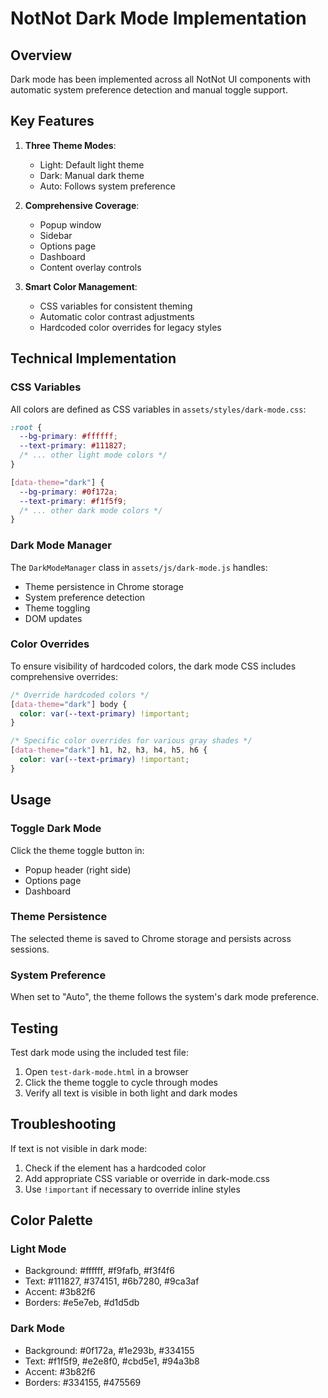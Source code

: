 # NotNot Dark Mode Implementation

## Overview
Dark mode has been implemented across all NotNot UI components with automatic system preference detection and manual toggle support.

## Key Features

1. **Three Theme Modes**:
   - Light: Default light theme
   - Dark: Manual dark theme
   - Auto: Follows system preference

2. **Comprehensive Coverage**:
   - Popup window
   - Sidebar
   - Options page
   - Dashboard
   - Content overlay controls

3. **Smart Color Management**:
   - CSS variables for consistent theming
   - Automatic color contrast adjustments
   - Hardcoded color overrides for legacy styles

## Technical Implementation

### CSS Variables
All colors are defined as CSS variables in `assets/styles/dark-mode.css`:

```css
:root {
  --bg-primary: #ffffff;
  --text-primary: #111827;
  /* ... other light mode colors */
}

[data-theme="dark"] {
  --bg-primary: #0f172a;
  --text-primary: #f1f5f9;
  /* ... other dark mode colors */
}
```

### Dark Mode Manager
The `DarkModeManager` class in `assets/js/dark-mode.js` handles:
- Theme persistence in Chrome storage
- System preference detection
- Theme toggling
- DOM updates

### Color Overrides
To ensure visibility of hardcoded colors, the dark mode CSS includes comprehensive overrides:

```css
/* Override hardcoded colors */
[data-theme="dark"] body {
  color: var(--text-primary) !important;
}

/* Specific color overrides for various gray shades */
[data-theme="dark"] h1, h2, h3, h4, h5, h6 {
  color: var(--text-primary) !important;
}
```

## Usage

### Toggle Dark Mode
Click the theme toggle button in:
- Popup header (right side)
- Options page
- Dashboard

### Theme Persistence
The selected theme is saved to Chrome storage and persists across sessions.

### System Preference
When set to "Auto", the theme follows the system's dark mode preference.

## Testing

Test dark mode using the included test file:
1. Open `test-dark-mode.html` in a browser
2. Click the theme toggle to cycle through modes
3. Verify all text is visible in both light and dark modes

## Troubleshooting

If text is not visible in dark mode:
1. Check if the element has a hardcoded color
2. Add appropriate CSS variable or override in dark-mode.css
3. Use `!important` if necessary to override inline styles

## Color Palette

### Light Mode
- Background: #ffffff, #f9fafb, #f3f4f6
- Text: #111827, #374151, #6b7280, #9ca3af
- Accent: #3b82f6
- Borders: #e5e7eb, #d1d5db

### Dark Mode
- Background: #0f172a, #1e293b, #334155
- Text: #f1f5f9, #e2e8f0, #cbd5e1, #94a3b8
- Accent: #3b82f6
- Borders: #334155, #475569